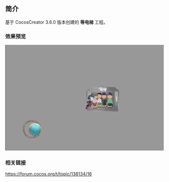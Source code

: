 ## 简介
基于 CocosCreator 3.6.0 版本创建的 **等电梯** 工程。

### 效果预览
![image](../../../gif/202208/2022080101.gif)

### 相关链接
https://forum.cocos.org/t/topic/138134/16